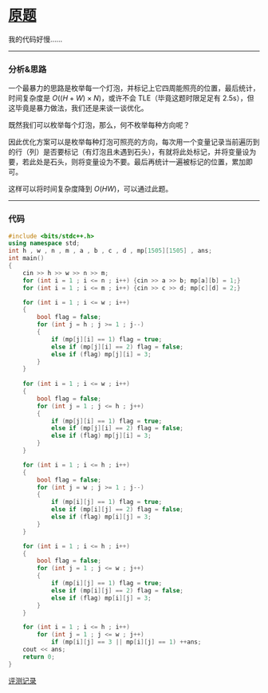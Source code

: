 # [原题](https://www.luogu.com.cn/problem/AT_abc182_e)
我的代码好慢……

---
### 分析&思路

一个最暴力的思路是枚举每一个灯泡，并标记上它四周能照亮的位置，最后统计，时间复杂度是 $O((H + W) \times N)$，或许不会 TLE（毕竟这题时限足足有 2.5s），但这毕竟是暴力做法，我们还是来谈一谈优化。

既然我们可以枚举每个灯泡，那么，何不枚举每种方向呢？

因此优化方案可以是枚举每种灯泡可照亮的方向，每次用一个变量记录当前遍历到的行（列）是否要标记（有灯泡且未遇到石头），有就将此处标记，并将变量设为要，若此处是石头，则将变量设为不要。最后再统计一遍被标记的位置，累加即可。

这样可以将时间复杂度降到 $O(HW)$，可以通过此题。

---
### 代码
```cpp
#include <bits/stdc++.h>
using namespace std;
int h , w , n , m , a , b , c , d , mp[1505][1505] , ans;
int main()
{
    cin >> h >> w >> n >> m;
    for (int i = 1 ; i <= n ; i++) {cin >> a >> b; mp[a][b] = 1;}
    for (int i = 1 ; i <= m ; i++) {cin >> c >> d; mp[c][d] = 2;}

    for (int i = 1 ; i <= w ; i++)
    {
        bool flag = false;
        for (int j = h ; j >= 1 ; j--)
        {
            if (mp[j][i] == 1) flag = true;
            else if (mp[j][i] == 2) flag = false;
            else if (flag) mp[j][i] = 3;
        }
    }
    
    for (int i = 1 ; i <= w ; i++)
    {
        bool flag = false;
        for (int j = 1 ; j <= h ; j++)
        {
            if (mp[j][i] == 1) flag = true;
            else if (mp[j][i] == 2) flag = false;
            else if (flag) mp[j][i] = 3;
        }
    }

    for (int i = 1 ; i <= h ; i++)
    {
        bool flag = false;
        for (int j = w ; j >= 1 ; j--)
        {
            if (mp[i][j] == 1) flag = true;
            else if (mp[i][j] == 2) flag = false;
            else if (flag) mp[i][j] = 3;
        }
    }

    for (int i = 1 ; i <= h ; i++)
    {
        bool flag = false;
        for (int j = 1 ; j <= w ; j++)
        {
            if (mp[i][j] == 1) flag = true;
            else if (mp[i][j] == 2) flag = false;
            else if (flag) mp[i][j] = 3;
        }
    }

    for (int i = 1 ; i <= h ; i++)
        for (int j = 1 ; j <= w ; j++)
            if (mp[i][j] == 3 || mp[i][j] == 1) ++ans;
    cout << ans;
    return 0;
}
```
[评测记录](https://www.luogu.com.cn/record/114390081)